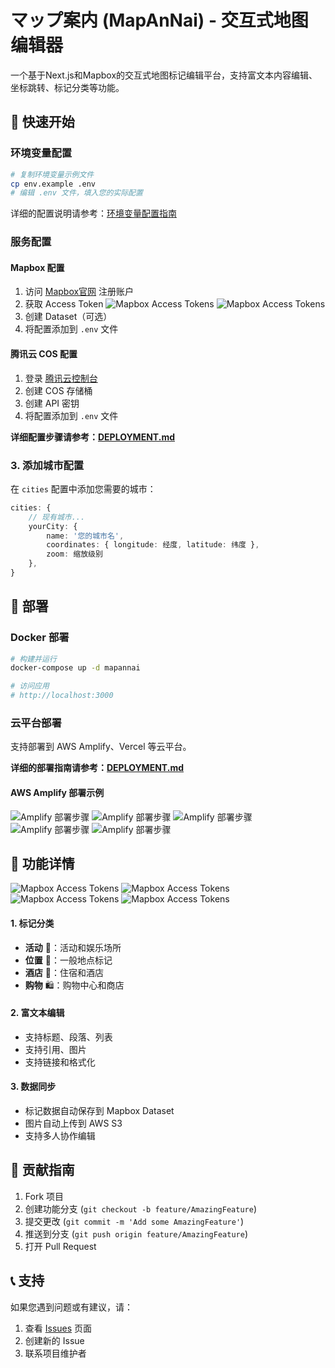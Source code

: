 # マップ案内 (MapAnNai) - 交互式地图编辑器

一个基于Next.js和Mapbox的交互式地图标记编辑平台，支持富文本内容编辑、坐标跳转、标记分类等功能。

## 🚀 快速开始

### 环境变量配置
```bash
# 复制环境变量示例文件
cp env.example .env
# 编辑 .env 文件，填入您的实际配置
```

详细的配置说明请参考：[环境变量配置指南](DEPLOYMENT.md#1-环境变量配置)

### 服务配置

#### Mapbox 配置
1. 访问 [Mapbox官网](https://www.mapbox.com/) 注册账户
2. 获取 Access Token
![Mapbox Access Tokens](READMEIMG/mapbox1.png)
![Mapbox Access Tokens](READMEIMG/mapbox2.png)
3. 创建 Dataset（可选）
4. 将配置添加到 `.env` 文件

#### 腾讯云 COS 配置
1. 登录 [腾讯云控制台](https://console.cloud.tencent.com/)
2. 创建 COS 存储桶
3. 创建 API 密钥
4. 将配置添加到 `.env` 文件

**详细配置步骤请参考：[DEPLOYMENT.md](DEPLOYMENT.md)**

### 3. 添加城市配置
在 `cities` 配置中添加您需要的城市：

```typescript
cities: {
    // 现有城市...
    yourCity: {
        name: '您的城市名',
        coordinates: { longitude: 经度, latitude: 纬度 },
        zoom: 缩放级别
    },
}
```

## 🚀 部署

### Docker 部署
```bash
# 构建并运行
docker-compose up -d mapannai

# 访问应用
# http://localhost:3000
```

### 云平台部署
支持部署到 AWS Amplify、Vercel 等云平台。

**详细的部署指南请参考：[DEPLOYMENT.md](DEPLOYMENT.md)**

#### AWS Amplify 部署示例
![Amplify 部署步骤](READMEIMG/amplify1.png)
![Amplify 部署步骤](READMEIMG/amplify2.png)
![Amplify 部署步骤](READMEIMG/amplify3.png)
![Amplify 部署步骤](READMEIMG/amplify4.png)
![Amplify 部署步骤](READMEIMG/amplify5.png)


## 🎯 功能详情

![Mapbox Access Tokens](READMEIMG/编辑模式1.png)
![Mapbox Access Tokens](READMEIMG/编辑模式2.png)
![Mapbox Access Tokens](READMEIMG/浏览模式.png)
![Mapbox Access Tokens](READMEIMG/浏览模式2.png)

#### 1. 标记分类
- **活动** 🎯：活动和娱乐场所
- **位置** 📍：一般地点标记
- **酒店** 🏨：住宿和酒店
- **购物** 🛍️：购物中心和商店

#### 2. 富文本编辑
- 支持标题、段落、列表
- 支持引用、图片
- 支持链接和格式化

#### 3. 数据同步
- 标记数据自动保存到 Mapbox Dataset
- 图片自动上传到 AWS S3
- 支持多人协作编辑


## 🤝 贡献指南

1. Fork 项目
2. 创建功能分支 (`git checkout -b feature/AmazingFeature`)
3. 提交更改 (`git commit -m 'Add some AmazingFeature'`)
4. 推送到分支 (`git push origin feature/AmazingFeature`)
5. 打开 Pull Request

## 📞 支持

如果您遇到问题或有建议，请：

1. 查看 [Issues](../../issues) 页面
2. 创建新的 Issue
3. 联系项目维护者

